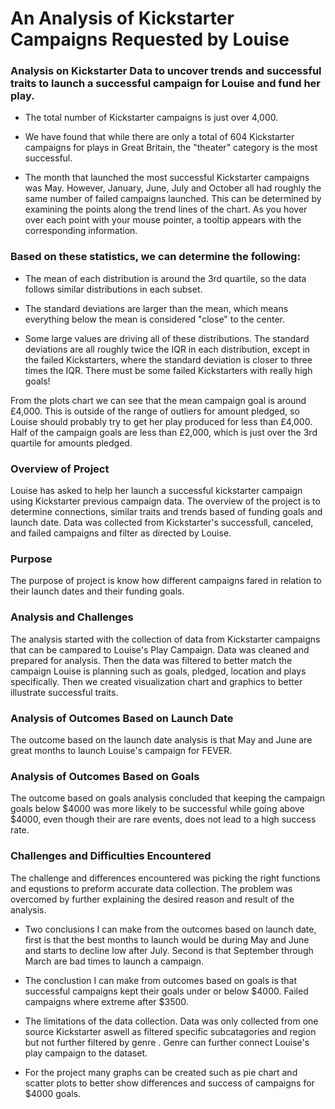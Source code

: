 # An Analysis of Kickstarter Campaigns Requested by Louise

### Analysis on Kickstarter Data to uncover trends and successful traits to launch a successful campaign for Louise and fund her play. 
 
* The total number of Kickstarter campaigns is just over 4,000.
 
* We have found that while there are only a total of 604 Kickstarter campaigns for plays in Great Britain, the "theater" category is the most successful.
 
* The month that launched the most successful Kickstarter campaigns was May. However, January, June, July and October all had roughly the same number of failed campaigns launched. This can be determined by examining the points along the trend lines of the chart. As you hover over each point with your mouse pointer, a tooltip appears with the corresponding information.
 
 ### Based on these statistics, we can determine the following:

* The mean of each distribution is around the 3rd quartile, so the data follows similar distributions in each subset.

* The standard deviations are larger than the mean, which means everything below the mean is considered "close" to the center.

* Some large values are driving all of these distributions. The standard deviations are all roughly twice the IQR in each distribution, except in the failed Kickstarters, where the standard deviation is closer to three times the IQR. There must be some failed Kickstarters with really high goals!

From the plots chart we can see that the mean campaign goal is around £4,000. This is outside of the range of outliers for amount pledged, so Louise should probably try to get her play produced for less than £4,000. Half of the campaign goals are less than £2,000, which is just over the 3rd quartile for amounts pledged.

### Overview of Project
Louise has asked to help her launch a successful kickstarter campaign using Kickstarter previous campaign data. The overview of the project is to determine connections, similar traits and trends based of funding goals and launch date. Data was collected from Kickstarter's successfull, canceled, and failed campaigns and filter as directed by Louise.

### Purpose
The purpose of project is know how different campaigns fared in relation to their launch dates and their funding goals. 

### Analysis and Challenges
The analysis started with the collection of data from Kickstarter campaigns that can be campared to Louise's Play Campaign. Data was cleaned and prepared for analysis. Then the data was filtered to better match the campaign Louise is planning such as goals, pledged, location and plays specifically. Then we created visualization chart and graphics to better illustrate successful traits. 

### Analysis of Outcomes Based on Launch Date
The outcome based on the launch date analysis is that May and June are great months to launch Louise's campaign for FEVER. 

### Analysis of Outcomes Based on Goals
The outcome based on goals analysis concluded that keeping the campaign goals below $4000 was more likely to be successful while going above $4000, even though their are rare events, does not lead to a high success rate. 

### Challenges and Difficulties Encountered
The challenge and differences encountered was picking the right functions and equstions to preform accurate data collection. The problem was overcomed by further explaining the desired reason and result of the analysis.

* Two conclusions I can make from the outcomes based on launch date, first is that the best months to launch would be during May and June and starts to decline low after July. Second is that September through March are bad times to launch a campaign. 

* The conclustion I can make from outcomes based on goals is that successful campaigns kept their goals under or below $4000. Failed campaigns where extreme after $3500. 

* The limitations of the data collection. Data was only collected from one source Kickstarter aswell as filtered specific subcatagories and region but not further filtered by genre . Genre can further connect Louise's play campaign to the dataset. 

* For the project many graphs can be created such as pie chart and scatter plots to better show differences and success of campaigns for $4000 goals. 
